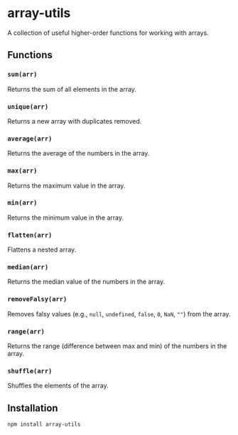 # array-utils

A collection of useful higher-order functions for working with arrays.

## Functions

### `sum(arr)`
Returns the sum of all elements in the array.

### `unique(arr)`
Returns a new array with duplicates removed.

### `average(arr)`
Returns the average of the numbers in the array.

### `max(arr)`
Returns the maximum value in the array.

### `min(arr)`
Returns the minimum value in the array.

### `flatten(arr)`
Flattens a nested array.

### `median(arr)`
Returns the median value of the numbers in the array.

### `removeFalsy(arr)`
Removes falsy values (e.g., `null`, `undefined`, `false`, `0`, `NaN`, `""`) from the array.

### `range(arr)`
Returns the range (difference between max and min) of the numbers in the array.

### `shuffle(arr)`
Shuffles the elements of the array.

## Installation

```bash
npm install array-utils
